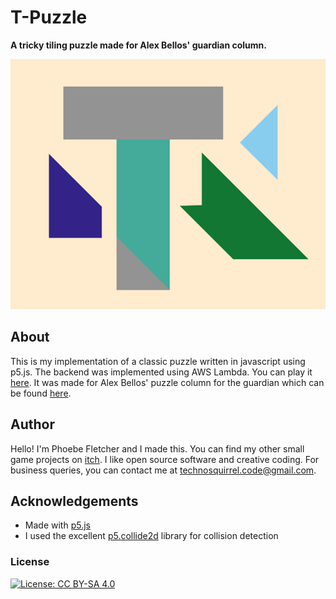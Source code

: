 
# T-Puzzle

**A tricky tiling puzzle made for Alex Bellos' guardian column.**

![A large T shape with four polygonal puzzle pieces around it](cover_image.png)

## About

This is my implementation of a classic puzzle written in javascript using p5.js. The backend was implemented using AWS Lambda. You can play it [here](https://technosquirrel.itch.io/t-puzzle). It was made for Alex Bellos' puzzle column for the guardian which can be found [here](https://www.theguardian.com/science/2025/sep/15/can-you-solve-it-the-simple-t-puzzle-that-fools-everyone-at-first).

## Author

Hello! I'm Phoebe Fletcher and I made this. You can find my other small game projects on [itch](https://technosquirrel.itch.io). I like open source software and creative coding. For business queries, you can contact me at technosquirrel.code@gmail.com.

## Acknowledgements

- Made with [p5.js](https://p5js.org/)
- I used the excellent [p5.collide2d](https://github.com/bmoren/p5.collide2D) library for collision detection

### License

[![License: CC BY-SA 4.0](https://licensebuttons.net/l/by-sa/4.0/80x15.png)](https://creativecommons.org/licenses/by-sa/4.0/)